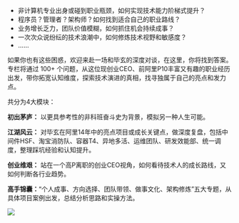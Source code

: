 - 非计算机专业出身或碰到职业瓶颈，如何实现技术能力阶梯式提升？
- 程序员？管理者？架构师？如何找到适合自己的职业路线？
- 业务增长乏力，团队价值模糊，如何抓住机会持续成事？
- 一次次众说纷纭的技术浪潮中，如何修炼技术视野和敏感度？
- ……

如果你也有这些困惑，欢迎来赴一场和毕玄的深度对谈，在这里，你将找到答案。专栏将通过 100+ 个问题，从这位现创业CEO、前阿里P10丰富又有趣的职业经历出发，带你拓宽认知维度，探索技术演进的真相，找寻独属于自己的亮点和发力点。

共分为4大模块：

**初出茅庐：** 以更具参考性的非科班奋斗史为背景，模拟另一种人生可能。

**江湖风云：** 对毕玄在阿里14年中的亮点项目或成长关键点，做深度复盘，包括中间件HSF、淘宝消防队、容器T4、异地多活、运维团队、研发效能部、统一调度，整理踩坑经验和认知提升。

**创业维艰：** 站在一个高P离职的创业CEO视角，如何看待技术人的成长路线，又如何判断各行业趋势。

**高手锦囊：**“个人成事、方向选择、团队带领、做事文化、架构修炼”五大专题，从具体项目案例出发，总结分析思路和实操方法。

![](https://static001.geekbang.org/resource/image/ed/c9/ed70ecc85f2bc4e88a6941e82a491ec9.jpg)